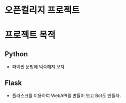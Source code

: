 # 오픈컬리지 프로젝트

# 프로젝트 목적

## Python

* 파이썬 문법에 익숙해져 보자

## Flask

* 플라스크를 이용하여 WebAPI를 만들어 보고 Bot도 만들자.
